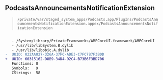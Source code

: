 ## PodcastsAnnouncementsNotificationExtension

> `/private/var/staged_system_apps/Podcasts.app/PlugIns/PodcastsAnnouncementsNotificationExtension.appex/PodcastsAnnouncementsNotificationExtension`

```diff

   - /System/Library/PrivateFrameworks/AMPCoreUI.framework/AMPCoreUI
   - /usr/lib/libSystem.B.dylib
   - /usr/lib/libobjc.A.dylib
-  UUID: 022AA027-326A-37FC-ADE3-C7FC7B7F3B0D
+  UUID: 60315162-D8B9-34D4-92C4-B73B6F3BD706
   Functions: 0
   Symbols:   9
   CStrings:  58

```

